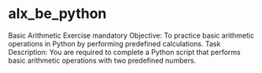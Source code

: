 # alx_be_python
Basic Arithmetic Exercise mandatory Objective: To practice basic arithmetic operations in Python by performing predefined calculations.  Task Description:  You are required to complete a Python script that performs basic arithmetic operations with two predefined numbers. 
